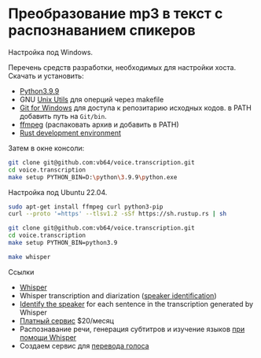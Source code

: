# Преобразование mp3 в текст с распознаванием спикеров

Настройка под Windows.

Перечень средств разработки, необходимых для настройки хоста. Скачать и установить:

- [Python3.9.9](https://www.python.org/downloads/release/python-399/)
- GNU [Unix Utils](http://unxutils.sourceforge.net/) для оперций через makefile
- [Git for Windows](https://git-scm.com/download/win) для доступа к репозитарию исходных кодов. в PATH добавить путь на `Git/bin`.
- [ffmpeg](https://ffmpeg.org/download.html) (распаковать архив и добавить в PATH)
- [Rust development environment](https://www.rust-lang.org/learn/get-started)

Затем в окне консоли:

```bash
git clone git@github.com:vb64/voice.transcription.git
cd voice.transcription
make setup PYTHON_BIN=D:\python\3.9.9\python.exe
```

Настройка под Ubuntu 22.04.

```bash
sudo apt-get install ffmpeg curl python3-pip
curl --proto '=https' --tlsv1.2 -sSf https://sh.rustup.rs | sh

git clone git@github.com:vb64/voice.transcription.git
cd voice.transcription
make setup PYTHON_BIN=python3.9

make whisper
```

Ссылки

- [Whisper](https://github.com/openai/whisper)
- Whisper transcription and diarization ([speaker identification](https://github.com/openai/whisper/discussions/264))
- [Identify the speaker](https://github.com/MahmoudAshraf97/whisper-diarization) for each sentence in the transcription generated by Whisper
- [Платный сервис](https://www.videototext.io/ru/use-case/speaker-diarization) $20/месяц
- Распознавание речи, генерация субтитров и изучение языков [при помощи Whisper](https://habr.com/ru/companies/ods/articles/692246/)
- Создаем сервис для [перевода голоса](https://habr.com/ru/articles/707250/)
